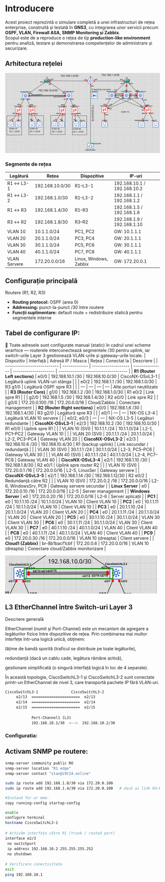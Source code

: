 # Introducere
Acest proiect reprezintă o simulare completă a unei infrastructuri de rețea enterprise, construită și testată în **GNS3**, cu integrarea unor servicii precum **OSPF, VLAN, Firewall ASA, SNMP Monitoring și Zabbix**.  
Scopul este de a reproduce o rețea de tip **production-like environment** pentru analiză, testare și demonstrarea competențelor de administrare și securizare.
## Arhitectura rețelei
![alt text](network_schema1.png)

### Segmente de rețea
| Legătură     | Rețea           | Dispozitive            | IP-uri                      |
| ------------ | --------------- | ---------------------- | --------------------------- |
| R1 ↔ L3-1    | 192.168.10.0/30 | R1–L3-1                | 192.168.10.1 / 192.168.10.2 |
| R1 ↔ L3-2    | 192.168.1.0/30  | R1–L3-2                | 192.168.1.1 / 192.168.1.2   |
| R1 ↔ R3      | 192.168.1.4/30  | R1–R3                  | 192.168.1.5 / 192.168.1.6   |
| R3 ↔ R2      | 192.168.1.8/30  | R3–R2                  | 192.168.1.9 / 192.168.1.10  |
| VLAN 10      | 10.1.1.0/24     | PC1, PC2               | GW: 10.1.1.1                |
| VLAN 20      | 20.1.1.0/24     | PC3, PC4               | GW: 20.1.1.1                |
| VLAN 30      | 30.1.1.0/24     | PC5, PC6               | GW: 30.1.1.1                |
| VLAN 40      | 40.1.1.0/24     | PC7, PC8               | GW: 40.1.1.1                |
| VLAN Servere | 172.20.0.0/16   | Linux, Windows, Zabbix | GW: 172.20.0.1              |

## Configurație principală
Routere (R1, R2, R3)
- **Routing protocol:** OSPF (area 0)
- **Addressing:** punct-la-punct /30 între routere
- **Funcții suplimentare:** default route + redistribuire statică pentru segmentele interne


## Tabel de configurare IP:
🔹 Toate adresele sunt configurate manual (static) în cadrul unei scheme ierarhice — routerele interconectează segmentele /30 pentru uplink, iar switch-urile Layer 3 gestionează VLAN-urile și gateway-urile locale.
| Dispozitiv                  | Interfață     | Adresă IP / Masca   | Rețea           | Conectat la           | Descriere                           |
| --------------------------- | ------------- | ------------------- | --------------- | --------------------- | ----------------------------------- |
| **R1 (Router Left sections)**        | e0/0          | 192.168.10.1 /30    | 192.168.10.0/30 | CiscoNX-OSvL3-1       | Legătură uplink VLAN-uri stânga     |
|                             | e0/2          | 192.168.1.1 /30     | 192.168.1.0/30  | R3 g1/0               | Legătură OSPF spre R3               |
|                             | —             | —                   | —               | —                     | Alte porturi neutilizate            |
| **R3 (Router Core)**        | g1/0          | 192.168.1.2 /30     | 192.168.1.0/30  | R1 e0/2               | Link spre R1                        |
|                             | g2/0          | 192.168.1.5 /30     | 192.168.1.4/30  | R2 e0/0               | Link spre R2                        |
|                             | g0/0          | 172.20.0.100 /16    | 172.20.0.0/16   | Cloud/Zabbix          | Conectare management                |
| **R2 (Router Right sections)**     | e0/0          | 192.168.1.6 /30     | 192.168.1.4/30  | R3 g2/0               | Legătură spre R3                    |
|                             | e0/1          | —                   | —               | NX-OS L3-4            | Legătură VLAN 10 servere            |
|                             | e0/2, e0/3    | —                   | —               | NX-OS L3-5            | Legături redundante                 |
| **CiscoNX-OSvL3-1**         | e2/3          | 192.168.10.2 /30    | 192.168.10.0/30 | R1 e0/0               | Uplink spre R1                      |
|                             | VLAN 10 (SVI) | 10.1.1.1 /24        | 10.1.1.0/24     | L2-1, PC1–PC2         | Gateway VLAN 10                     |
|                             | VLAN 20 (SVI) | 20.1.1.1 /24        | 20.1.1.0/24     | L2-2, PC3–PC4         | Gateway VLAN 20                     |
| **CiscoNX-OSvL3-2**         | e2/3          | 192.168.10.6 /30    | 192.168.10.4/30 | R1 (backup uplink)    | Link secundar / redundanță          |
|                             | VLAN 30 (SVI) | 30.1.1.1 /24        | 30.1.1.0/24     | L2-3, PC5–PC6         | Gateway VLAN 30                     |
|                             | VLAN 40 (SVI) | 40.1.1.1 /24        | 40.1.1.0/24     | L2-4, PC7–PC8         | Gateway VLAN 40                     |
| **CiscoNX-OSvL3-4**         | e2/1          | 192.168.1.10 /30    | 192.168.1.8/30  | R2 e0/1               | Uplink spre router R2               |
|                             | VLAN 10 (SVI) | 172.20.0.1 /16      | 172.20.0.0/16   | L2-5, LinuxSer        | Gateway servere                     |
| **CiscoNX-OSvL3-5**         | e2/1          | 192.168.1.14 /30    | 192.168.1.12/30 | R2 e0/2               | Redundanță către R2                 |
|                             | VLAN 10 (SVI) | 172.20.0.2 /16      | 172.20.0.0/16   | L2-6, WindowsSrv, PC9 | Gateway servere secundar            |
| **Linux Server**            | e0            | 172.20.0.10 /16     | 172.20.0.0/16   | L2-5                  | Server management                   |
| **Windows Server**          | e0            | 172.20.0.20 /16     | 172.20.0.0/16   | L2-6                  | Server aplicații                    |
| **PC1**                     | e0            | 10.1.1.10 /24       | 10.1.1.0/24     | VLAN 10               | Client VLAN 10                      |
| **PC2**                     | e0            | 10.1.1.11 /24       | 10.1.1.0/24     | VLAN 10               | Client VLAN 10                      |
| **PC3**                     | e0            | 20.1.1.10 /24       | 20.1.1.0/24     | VLAN 20               | Client VLAN 20                      |
| **PC4**                     | e0            | 20.1.1.11 /24       | 20.1.1.0/24     | VLAN 20               | Client VLAN 20                      |
| **PC5**                     | e0            | 30.1.1.10 /24       | 30.1.1.0/24     | VLAN 30               | Client VLAN 30                      |
| **PC6**                     | e0            | 30.1.1.11 /24       | 30.1.1.0/24     | VLAN 30               | Client VLAN 30                      |
| **PC7**                     | e0            | 40.1.1.10 /24       | 40.1.1.0/24     | VLAN 40               | Client VLAN 40                      |
| **PC8**                     | e0            | 40.1.1.11 /24       | 40.1.1.0/24     | VLAN 40               | Client VLAN 40                      |
| **PC9**                     | e0            | 172.20.0.30 /16     | 172.20.0.0/16   | VLAN 10 (dreapta)     | Client servere                      |
| **Cloud1 (Zabbix)**         | br-8b1bacf1cbf    | 172.20.0.6 | 172.20.0.0/16   | VLAN 10 (dreapta)     | Conectare cloud/Zabbix monitorizare |


![alt text](ether_channel.png)
## L3 EtherChannel între Switch-uri Layer 3
Descriere generală

EtherChannel (numit și Port-Channel) este un mecanism de agregare a legăturilor fizice între dispozitive de rețea.
Prin combinarea mai multor interfețe într-una logică unică, obținem:

lățime de bandă sporită (traficul se distribuie pe toate legăturile),

redundanță (dacă un cablu cade, legătura rămâne activă),

gestionare simplificată (o singură interfață logică în loc de 4 separate).

În această topologie, CiscoSwitchL3-1 și CiscoSwitchL3-2 sunt conectate printr-un EtherChannel de nivel 3, care transportă pachete IP fără VLAN-uri.

```bash
CiscoSwitchL3-1               CiscoSwitchL3-2
     e2/13  ======================  e2/13
     e2/14  ======================  e2/14
     e2/15  ======================  e2/15

            Port-Channel1 (L3)
            192.168.10.1/30  <-->  192.168.10.2/30
```
### Configuratia: 

## Activam SNMP pe routere:
```bash
snmp-server community public RO
snmp-server location "R1 edge"
snmp-server contact "stas@i9t24.online"
```

```bash
sudo ip route add 192.168.1.0/30 via 172.20.0.100
sudo ip route add 192.168.1.4/30 via 172.20.0.100   # dacă ai link R3–R2
```

```bash
#Instand for wr mem:
copy running-config startup-config
```

```bash
enable
configure terminal
hostname CiscoSwitchL3-1

# Activăm interfața către R1 (trunk / routed port)
interface e2/3
 no switchport
 ip address 192.168.10.2 255.255.255.252
 no shutdown

# Verificare conectivitate
exit
ping 192.168.10.1
```